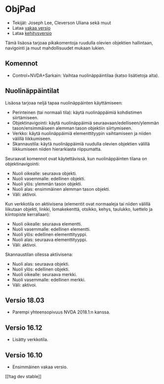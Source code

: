 # ObjPad #

* Tekijät: Joseph Lee, Cleverson Uliana sekä muut
* Lataa [vakaa versio][1]
* Lataa [kehitysversio][2]

Tämä lisäosa tarjoaa pikakomentoja ruudulla olevien objektien hallintaan,
navigointi ja muut mahdollisuudet mukaan lukien.

## Komennot

* Control+NVDA+Sarkain: Vaihtaa nuolinäppäintilaa (katso lisätietoja alta).

## Nuolinäppäintilat

Lisäosa tarjoaa neljä tapaa nuolinäppäinten käyttämiseen:

* Perinteinen (tai normaali tila): käytä nuolinäppäimiä kohdistimen
  siirtämiseen.
* Objektinavigointi: käytä nuolinäppäimiä seuraavaan/edelliseen/ylemmän
  tason/ensimmäiseen alemman tason objektiin siirtymiseen.
* Verkko: käytä nuolinäppäimiä elementtityypin vaihtamiseen ja niiden
  välillä liikkumiseen.
* Skannaustila: käytä nuolinäppäimiä ruudulla olevien objektien välillä
  liikkumiseen niiden hierarkiasta riippumatta.

Seuraavat komennot ovat käytettävissä, kun nuolinäppäinten tilana on
objektinavigointi:

* Nuoli oikealle: seuraava objekti.
* Nuoli vasemmalle: edellinen objekti.
* Nuoli ylös: ylemmän tason objekti.
* Nuoli alas: ensimmäinen alemman tason objekti.
* Väli: aktivoi.

Kun verkkotila on aktiivisena (elementit ovat normaaleja tai niiden välillä
liikutaan objekti, linkki, lomakekenttä, otsikko, kehys, taulukko, luettelo
ja kiintopiste kerrallaan):

* Nuoli oikealle: seuraava elementti.
* Nuoli vasemmalle: edellinen elementti.
* Nuoli ylös: edellinen elementtityyppi.
* Nuoli alas: seuraava elementtityyppi.
* Väli: aktivoi.

Skannaustilan ollessa aktiivisena:

* Nuoli alas: seuraava objekti.
* Nuoli ylös: edellinen objekti.
* Nuoli oikealle: seuraava merkki.
* Nuoli vasemmalle: edellinen merkki.
* Väli: aktivoi.

## Versio 18.03

* Parempi yhteensopivuus NVDA 2018.1:n kanssa.

## Versio 16.12

* Lisätty verkkotila.

## Versio 16.10

* Ensimmäinen vakaa versio.

[[!tag dev stable]]

[1]: https://addons.nvda-project.org/files/get.php?file=objPad

[2]: https://addons.nvda-project.org/files/get.php?file=objPad-dev
